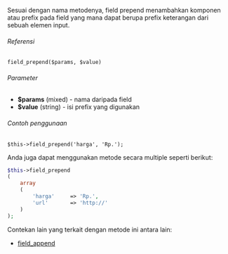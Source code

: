 Sesuai dengan nama metodenya, field prepend menambahkan komponen atau prefix pada field yang mana dapat berupa prefix keterangan dari sebuah elemen input.

###### Referensi

`field_prepend($params, $value)`

###### Parameter

* **$params** (mixed) - nama daripada field
* **$value** (string) - isi prefix yang digunakan

###### Contoh penggunaan

`$this->field_prepend('harga', 'Rp.');`

Anda juga dapat menggunakan metode secara multiple seperti berikut:

```php
$this->field_prepend
(
	array
	(
		'harga'		=> 'Rp.',
		'url'		=> 'http://'
	)
);
```

Contekan lain yang terkait dengan metode ini antara lain:

* [field_append](/field_append)
